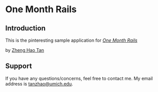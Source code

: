 # One Month Rails

Introduction
-----------
This is the pinteresting sample application for
[*One Month Rails*](http://onemonthrails.com)

by [Zheng Hao Tan](https://github.com/tzhenghao)


Support
------- 
If you have any questions/concerns, feel free to contact me. My email address is
tanzhao@umich.edu.
